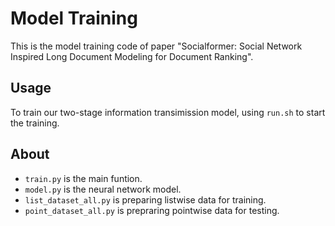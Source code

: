 # Model Training
This is the model training code of paper "Socialformer: Social Network Inspired Long Document Modeling for Document Ranking".

## Usage
To train our two-stage information transimission model, using `run.sh` to start the training.

## About
+ `train.py` is the main funtion.
+ `model.py` is the neural network model.
+ `list_dataset_all.py` is preparing listwise data for training.
+ `point_dataset_all.py` is prepraring pointwise data for testing.
